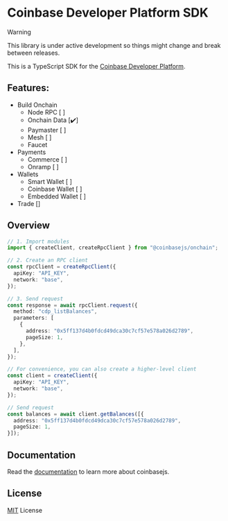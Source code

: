 # Coinbase Developer Platform SDK

> [!WARNING]
> This library is under active development so things might change and break between releases.

This is a TypeScript SDK for the [Coinbase Developer Platform](https://docs.cdp.coinbase.com/).

## Features:

- Build Onchain
    - Node RPC [ ]
    - Onchain Data [✔️]
    - Paymaster [ ]
    - Mesh [ ]
    - Faucet
- Payments
    - Commerce [ ]
    - Onramp [ ]
- Wallets
    - Smart Wallet [ ]
    - Coinbase Wallet [ ]
    - Embedded Wallet [ ]
- Trade []

## Overview

```ts
// 1. Import modules
import { createClient, createRpcClient } from "@coinbasejs/onchain";

// 2. Create an RPC client
const rpcClient = createRpcClient({
  apiKey: "API_KEY",
  network: "base",
});

// 3. Send request
const response = await rpcClient.request({
  method: "cdp_listBalances",
  parameters: [
    {
      address: "0x5ff137d4b0fdcd49dca30c7cf57e578a026d2789",
      pageSize: 1,
    },
  ],
});

// For convenience, you can also create a higher-level client
const client = createClient({
  apiKey: "API_KEY",
  network: "base",
});

// Send request
const balances = await client.getBalances([{
  address: "0x5ff137d4b0fdcd49dca30c7cf57e578a026d2789",
  pageSize: 1,
}]);
```

## Documentation

Read the [documentation](https://coinbasejs.com/) to learn more about coinbasejs.

## License

[MIT](./LICENSE) License
